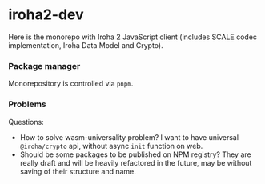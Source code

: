 # iroha2-dev

Here is the monorepo with Iroha 2 JavaScript client (includes SCALE codec implementation, Iroha Data Model and Crypto).

### Package manager

Monorepository is controlled via `pnpm`.

### Problems

Questions:

- How to solve wasm-universality problem? I want to have universal `@iroha/crypto` api, without async `init` function on web.
- Should be some packages to be published on NPM registry? They are really draft and will be heavily refactored in the future, may be without saving of their structure and name.

